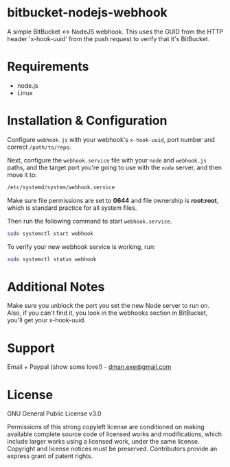 # bitbucket-nodejs-webhook
A simple BitBucket <-> NodeJS webhook. This uses the GUID from the HTTP header 'x-hook-uuid' from the push request to verify that it's BitBucket.

# Requirements
 - node.js
 - Linux
 
 # Installation & Configuration
Configure `webhook.js` with your webhook's `x-hook-uuid`, port number and correct `/path/to/repo`.
 
Next, configure the `webhook.service` file with your `node` and `webhook.js` paths, and the target port you're going to use with the `node` server, and then move it to:
```sh
/etc/systemd/system/webhook.service
```

Make sure file permissions are set to **0644** and file ownership is **root:root**, which is standard practice for all system files.

Then run the following command to start `webhook.service`. 
```sh
sudo systemctl start webhook
```

To verify your new webhook service is working, run:
```sh
sudo systemctl status webhook
```

# Additional Notes
Make sure you unblock the port you set the new Node server to run on. Also, if you can't find it, you look in the webhooks section in BitBucket, you'll get your x-hook-uuid.

# Support
Email + Paypal (show some love!) - dman.exe@gmail.com

# License
GNU General Public License v3.0

Permissions of this strong copyleft license are conditioned on making available complete source code of licensed works and modifications, which include larger works using a licensed work, under the same license. Copyright and license notices must be preserved. Contributors provide an express grant of patent rights.

